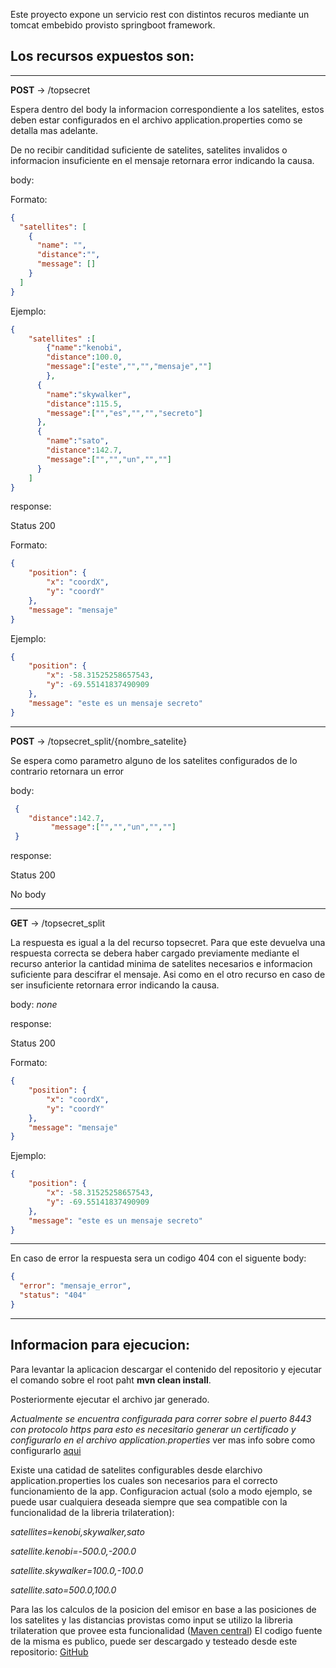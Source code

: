 Este proyecto expone un servicio rest con distintos recuros mediante un tomcat embebido provisto springboot framework.

## Los recursos expuestos son:

---

**POST** -> /topsecret

Espera dentro del body la informacion correspondiente a los satelites, estos deben estar configurados en el archivo application.properties como se detalla mas adelante.

De no recibir canditidad suficiente de satelites, satelites invalidos o informacion insuficiente en el mensaje retornara error indicando la causa.

body: 

Formato:

````json
{
  "satellites": [
    {
      "name": "",
      "distance":"",
      "message": []
    }
  ]
}
````

Ejemplo:  
  
```json
{
    "satellites" :[
        {"name":"kenobi",
        "distance":100.0,
        "message":["este","","","mensaje",""]
        },
      {
        "name":"skywalker",
        "distance":115.5,
        "message":["","es","","","secreto"]
      },
      {
        "name":"sato",
        "distance":142.7,
        "message":["","","un","",""]
      }
    ]
}
````
response:

Status 200

Formato:
````json
{
    "position": {
        "x": "coordX",
        "y": "coordY"
    },
    "message": "mensaje"
}
````

Ejemplo:
````json
{
    "position": {
        "x": -58.31525258657543,
        "y": -69.55141837490909
    },
    "message": "este es un mensaje secreto"
}
````


---

**POST** -> /topsecret_split/{nombre_satelite}

Se espera como parametro alguno de los satelites configurados
de lo contrario retornara un error

body: 
````json
 {
    "distance":142.7,
         "message":["","","un","",""]
 }
````
response:

Status 200

No body

---

**GET** -> /topsecret_split

La respuesta es igual a la del recurso topsecret. Para que este devuelva una respuesta correcta se debera haber cargado previamente mediante el recurso anterior la cantidad minima de satelites necesarios e informacion suficiente para descifrar el mensaje. Asi como en el otro recurso en caso de ser insuficiente retornara error indicando la causa.


body: *none*

response:

Status 200

Formato:
````json
{
    "position": {
        "x": "coordX",
        "y": "coordY"
    },
    "message": "mensaje"
}
````

Ejemplo:
````json
{
    "position": {
        "x": -58.31525258657543,
        "y": -69.55141837490909
    },
    "message": "este es un mensaje secreto"
}
````

---

En caso de error la respuesta sera un codigo 404 con el siguente body:

````json
{
  "error": "mensaje_error",
  "status": "404"
}
````

---

## Informacion para ejecucion:

Para levantar la aplicacion descargar el contenido del repositorio y ejecutar el comando sobre el root paht **mvn clean install**.

Posteriormente ejecutar el archivo jar generado.

*Actualmente se encuentra configurada para correr sobre el puerto 8443 con protocolo https
para esto es necesitario generar un certificado y configurarlo en el archivo application.properties*
ver mas info sobre como configurarlo [aqui](https://www.thomasvitale.com/https-spring-boot-ssl-certificate/)

Existe una catidad de satelites configurables desde elarchivo application.properties los cuales son necesarios
para el correcto funcionamiento de la app. Configuracion actual (solo a modo ejemplo, se puede usar cualquiera deseada
siempre que sea compatible con la funcionalidad de la libreria trilateration):

*satellites=kenobi,skywalker,sato*

*satellite.kenobi=-500.0,-200.0*

*satellite.skywalker=100.0,-100.0*

*satellite.sato=500.0,100.0*

Para las los calculos de la posicion del emisor en base a las posiciones de los satelites y las distancias provistas
como input se utilizo la libreria trilateration que provee esta funcionalidad ([Maven central](https://mvnrepository.com/artifact/com.lemmingapex.trilateration/trilateration/1.0.2))
El codigo fuente de la misma es publico, puede ser descargado y testeado desde este repositorio:
[GitHub](https://github.com/lemmingapex/trilateration)
